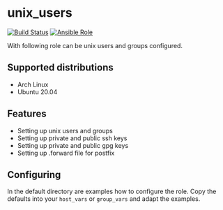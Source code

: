 # unix_users

[![Build Status](https://drone.cryptic.systems/api/badges/volker.raschek/unix_users-role/status.svg)](https://drone.cryptic.systems/volker.raschek/unix_users-role)
[![Ansible Role](https://img.shields.io/ansible/role/d/59132)](https://galaxy.ansible.com/volker_raschek/unix_users)

With following role can be unix users and groups configured.

## Supported distributions

- Arch Linux
- Ubuntu 20.04

## Features

- Setting up unix users and groups
- Setting up private and public ssh keys
- Setting up private and public gpg keys
- Setting up .forward file for postfix

## Configuring

In the default directory are examples how to configure the role. Copy the
defaults into your `host_vars` or `group_vars` and adapt the examples.
